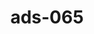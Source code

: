 ---
categories:
- ads_category-15
- ads_category-6
tags:
- ads_tag-10
- ads_tag-4
- ads_tag-17
- ads_tag-20
- ads_tag-9
title: ads-065
---